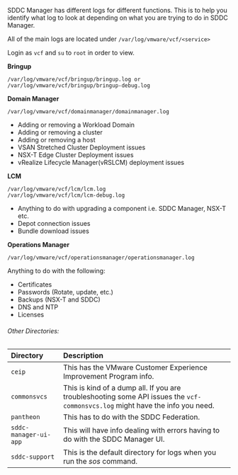 
SDDC Manager has different logs for different functions. This is to help you identify what log to look at depending on what you are trying to do in SDDC Manager.

All of the main logs are located under  `/var/log/vmware/vcf/<service>`

Login as `vcf` and `su` to `root` in order to view.

**Bringup**
```
/var/log/vmware/vcf/bringup/bringup.log or 
/var/log/vmware/vcf/bringup/bringup-debug.log
```

**Domain Manager**

```
/var/log/vmware/vcf/domainmanager/domainmanager.log
```
-   Adding or removing a Workload Domain
-   Adding or removing a cluster
-   Adding or removing a host
-   VSAN Stretched Cluster Deployment issues
-   NSX-T Edge Cluster Deployment issues
-   vRealize Lifecycle Manager(vRSLCM) deployment issues

**LCM**
```
/var/log/vmware/vcf/lcm/lcm.log
/var/log/vmware/vcf/lcm/lcm-debug.log
```
-   Anything to do with upgrading a component i.e. SDDC Manager, NSX-T etc.
-   Depot connection issues
-   Bundle download issues

  

**Operations Manager**
```
/var/log/vmware/vcf/operationsmanager/operationsmanager.log
```
Anything to do with the following:
-   Certificates
-   Passwords (Rotate, update, etc.)
-   Backups (NSX-T and SDDC)
-   DNS and NTP
-   Licenses
  
###### Other Directories:

Directory | Description
:---|:---
`ceip` | This has the VMware Customer Experience Improvement Program info.
`commonsvcs` | This is kind of a dump all. If you are troubleshooting some API issues the `vcf-commonsvcs.log` might have the info you need.
`pantheon` | This has to do with the SDDC Federation.
`sddc-manager-ui-app`   | This will have info dealing with errors having to do with the SDDC Manager UI.
`sddc-support` | This is the default directory for logs when you run the _sos_ command.

